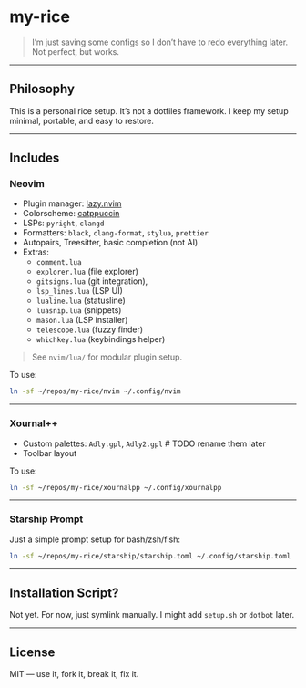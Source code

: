 # my-rice

> I’m just saving some configs so I don’t have to redo everything later.
> Not perfect, but works.

---

## Philosophy

This is a personal rice setup. It’s not a dotfiles framework.
I keep my setup minimal, portable, and easy to restore.

---

## Includes

### Neovim

- Plugin manager: [lazy.nvim](https://github.com/folke/lazy.nvim)
- Colorscheme: [catppuccin](https://github.com/catppuccin/nvim)
- LSPs: `pyright`, `clangd`
- Formatters: `black`, `clang-format`, `stylua`, `prettier`
- Autopairs, Treesitter, basic completion (not AI)
- Extras:
  - `comment.lua`
  - `explorer.lua` (file explorer)
  - `gitsigns.lua` (git integration),
  - `lsp_lines.lua` (LSP UI)
  - `lualine.lua` (statusline)
  - `luasnip.lua` (snippets)
  - `mason.lua` (LSP installer)
  - `telescope.lua` (fuzzy finder)
  - `whichkey.lua` (keybindings helper)

> See `nvim/lua/` for modular plugin setup.

To use:

```sh
ln -sf ~/repos/my-rice/nvim ~/.config/nvim
```

---

### Xournal++

- Custom palettes: `Adly.gpl`, `Adly2.gpl` # TODO rename them later
- Toolbar layout

To use:

```sh
ln -sf ~/repos/my-rice/xournalpp ~/.config/xournalpp
```

---

### Starship Prompt

Just a simple prompt setup for bash/zsh/fish:

```sh
ln -sf ~/repos/my-rice/starship/starship.toml ~/.config/starship.toml
```

---

## Installation Script?

Not yet. For now, just symlink manually. I might add `setup.sh` or `dotbot` later.

---

## License

MIT — use it, fork it, break it, fix it.
